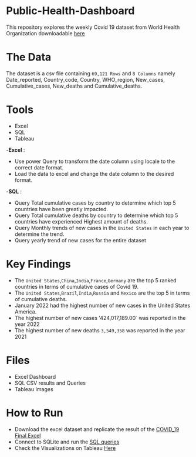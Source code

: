  # Public-Health-Dashboard
This repository explores the weekly Covid 19 dataset from World Health Organization downloadable [here](WHO-COVID-19-global-data.csv)

# The Data
The dataset is a csv file containing `69,121 Rows` and `8 Columns` namely Date_reported, Country_code, Country, WHO_region, New_cases, Cumulative_cases, New_deaths and Cumulative_deaths.

# Tools
- Excel
- SQL
- Tableau

-**Excel** : 
- Use power Query to transform the date column using locale to the correct date format.
- Load the data to excel and change the date column to the desired format.
            
-**SQL** : 
- Query Total cumulative cases by country to determine which  top 5 countries have been greatly impacted.
- Query Total cumulative deaths by country to determine which top 5 countries have experienced Highest amount of deaths.
- Query Monthly trends of new cases in the `United States` in each year to determine the trend.
- Query yearly trend of new cases for the entire dataset
            
# Key Findings
- The `United States`,`China`,`India`,`France`,`Germany` are the top 5 ranked countries in terms of cumulative cases of Covid 19.
- The `United States`,`Brazil`,`India`,`Russia` and `Mexico` are the top 5 in terms of cumulative deaths.
- January 2022 had the highest number of new cases in the United States America.
- The highest number of new cases '424,017,189.00` was reported in the year 2022
- The highest number of new deaths `3,549,358` was reported in the year 2021

# Files
- Excel Dashboard
- SQL CSV results and Queries
- Tableau Images

# How to Run
- Download the excel dataset and replicate the result of the [COVID_19 Final Excel]()
- Connect to SQLite and run the [SQL queries]()
- Check the Visualizations on Tableau [Here]()

